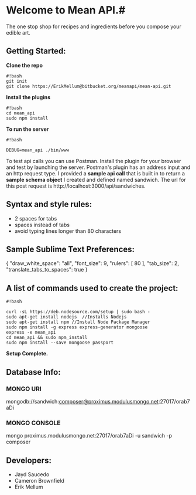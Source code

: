 # Welcome to Mean API.#
The one stop shop for recipes and ingredients before you compose your edible art.

## Getting Started: ##
**Clone the repo**
```
#!bash
git init
git clone https://ErikMellum@bitbucket.org/meanapi/mean-api.git
```
**Install the plugins**
```
#!bash
cd mean_api
sudo npm install
```

**To run the server**
```
#!bash

DEBUG=mean_api ./bin/www
```

To test api calls you can use Postman. Install the plugin for your browser
and test by launching the server. Postman's plugin has an address input and 
an http request type. I provided a **sample api call** that is built in to return
a **sample schema object** I created and defined named sandwich. The url for this post 
request is http://localhost:3000/api/sandwiches.

## Syntax and style rules: ##
* 2 spaces for tabs
*   spaces instead of tabs
*   avoid typing lines longer than 80 characters

## Sample Sublime Text Preferences: ##
{
  "draw_white_space": "all",
  "font_size": 9,
  "rulers":
  [
    80
  ],
  "tab_size": 2,
  "translate_tabs_to_spaces": true
}

## A list of commands used to create the project: ##

```
#!bash

curl -sL https://deb.nodesource.com/setup | sudo bash -
sudo apt-get install nodejs  //Installs Nodejs
sudo apt-get install npm //Install Node Package Manager
sudo npm install -g express express-generator mongoose
express -e mean_api
cd mean_api && sudo npm_install
sudo npm install --save mongoose passport
```

**Setup Complete.**

## Database Info: ##
### MONGO URI ###
mongodb://sandwich:composer@proximus.modulusmongo.net:27017/orab7aDi
### MONGO CONSOLE ###
mongo proximus.modulusmongo.net:27017/orab7aDi -u sandwich -p composer

## Developers: ##
* Jayd Saucedo
* Cameron Brownfield
* Erik Mellum